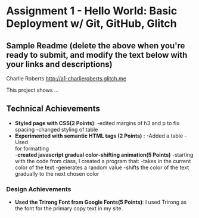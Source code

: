 Assignment 1 - Hello World: Basic Deployment w/ Git, GitHub, Glitch
===


Sample Readme (delete the above when you're ready to submit, and modify the text below with your links and descriptions)
---

Charlie Roberts
http://a1-charlieroberts.glitch.me

This project shows ...

## Technical Achievements
- **Styled page with CSS(2 Points)**:
-edited margins of h3 and p to fix spacing
-changed styling of table
- **Experimented with semantic HTML tags (2 Points)** : 
-Added a table
-Used <br> for formatting  
-**created javascript gradual color-shifting animation(5 Points)**
-starting with the code from class, I created a program that:
-takes in the current color of the text
-generates a random value
-shifts the color of the text gradually to the next chosen color


### Design Achievements
- **Used the Trirong Font from Google Fonts(5 Points)**: I used Trirong as the font for the primary copy text in my site.
